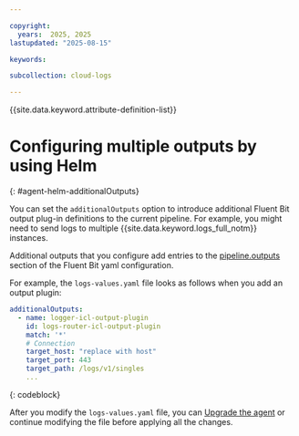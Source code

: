 ```yaml
---

copyright:
  years:  2025, 2025
lastupdated: "2025-08-15"

keywords:

subcollection: cloud-logs

---
```


{{site.data.keyword.attribute-definition-list}}

# Configuring multiple outputs by using Helm
{: #agent-helm-additionalOutputs}

You can set the `additionalOutputs` option to introduce additional Fluent Bit output plug-in definitions to the current pipeline. For example, you might need to send logs to multiple {{site.data.keyword.logs_full_notm}} instances.

Additional outputs that you configure add entries to the [pipeline.outputs](https://docs.fluentbit.io/manual/administration/configuring-fluent-bit/yaml/pipeline-section) section of the Fluent Bit yaml configuration.


For example, the `logs-values.yaml` file looks as follows when you add an output plugin:

```yaml
additionalOutputs:
  - name: logger-icl-output-plugin
    id: logs-router-icl-output-plugin
    match: '*'
    # Connection
    target_host: "replace with host"
    target_port: 443
    target_path: /logs/v1/singles
    ...
```
{: codeblock}


After you modify the `logs-values.yaml` file, you can [Upgrade the agent](/docs/cloud-logs?topic=cloud-logs-agent-helm-update) or continue modifying the file before applying all the changes.
